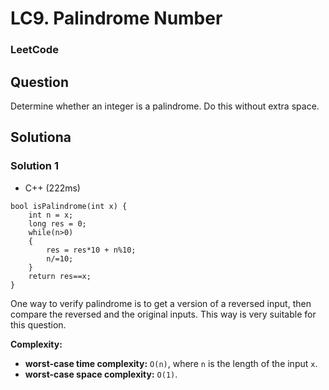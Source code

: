 # LC9. Palindrome Number

### LeetCode

## Question

Determine whether an integer is a palindrome. Do this without extra space.

## Solutiona

### Solution 1

* C++ (222ms)
```
bool isPalindrome(int x) {
    int n = x;
    long res = 0;
    while(n>0)
    {
        res = res*10 + n%10;
        n/=10;
    }
    return res==x;
}
```

One way to verify palindrome is to get a version of a reversed input, then compare the reversed and the original inputs. This way is very suitable for this question.

**Complexity:**

* **worst-case time complexity:** `O(n)`, where `n` is the length of the input `x`.  
* **worst-case space complexity:** `O(1)`.